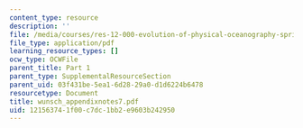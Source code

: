 ```yaml
---
content_type: resource
description: ''
file: /media/courses/res-12-000-evolution-of-physical-oceanography-spring-2007/121563741f00c7dc1bb2e9603b242950_wunsch_appendixnotes7.pdf
file_type: application/pdf
learning_resource_types: []
ocw_type: OCWFile
parent_title: Part 1
parent_type: SupplementalResourceSection
parent_uid: 03f431be-5ea1-6d28-29a0-d1d6224b6478
resourcetype: Document
title: wunsch_appendixnotes7.pdf
uid: 12156374-1f00-c7dc-1bb2-e9603b242950
---
```

